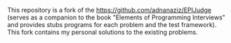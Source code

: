 This repository is a fork of the https://github.com/adnanaziz/EPIJudge (serves as a companion to the book "Elements of Programming Interviews" and provides stubs programs for each problem and the test framework).
This fork contains my personal solutions to the existing problems.

